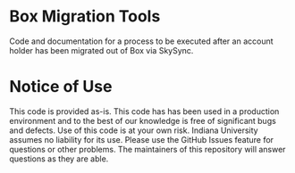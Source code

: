 # Box Migration Tools

Code and documentation for a process to be executed after an account holder has been migrated out of Box via SkySync.

# Notice of Use

This code is provided as-is. This code has has been used in a production environment and to the best of our knowledge is free of significant bugs and defects. Use of this code is at your own risk. Indiana University assumes no liability for its use. Please use the GitHub Issues feature for questions or other problems. The maintainers of this repository will answer questions as they are able.
